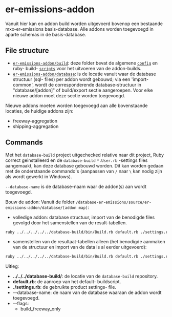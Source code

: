 # er-emissions-addon

Vanuit hier kan en addon build worden uitgevoerd bovenop een bestaande mxx-er-emissions basis-database. Alle addons worden toegevoegd in aparte schemas in de basis-database.


## File structure

* [`er-emissions-addon/build`](build/): deze folder bevat de algemene [`config`](build/config/) en ruby- build- [`scripts`](build/scripts/) voor het uitvoeren van de addon-builds.
* [`er-emissions-addon/database`](database/): is de locatie vanuit waar de database structuur (sql- files) per addon wordt gebouwd; via een  'import-common', wordt de corresponderende database-structuur in "database/[addon]" of build/export sectie aangeroepen. Voor elke nieuwe addon moet deze sectie worden toegevoegd.

Nieuwe addons moeten worden toegevoegd aan alle bovenstaande locaties, de huidige addons zijn: 
- freeway-aggregation
- shipping-aggregation


## Commands

Met het `database-build` project uitgechecked relative naar dit project, Ruby correct geinstalleerd en de `database-build` `*.User.rb` -settings files aangemaakt, kan deze database gebouwd worden.
Dit kan worden gedaan met de onderstaande commando's (aanpassen van `/` naar `\` kan nodig zijn als wordt gewerkt in Windows).

`--database-name` is de database-naam waar de addon(s) aan wordt toegevoegd.

Bouw de addon:
Vanuit de folder `/database-er-emissions/source/er-emissions-addon/database/[addon map]`:

* volledige addon: database structuur, import van de benodigde files gevolgd door het samenstellen van de result-tabellen.
```sh
ruby ../../../../../database-build/bin/Build.rb default.rb ./settings.rb --database-name '[database name]'
```

* samenstellen van de resultaat-tabellen alleen (het benodigde aanmaken van de structuur en import van de data is al eerder uitgevoerd):
```sh
ruby ../../../../../database-build/bin/Build.rb default.rb ./settings.rb --database-name '-[database name]' --flags [flag]
```

Uitleg: 
* **../../../database-build/**: de locatie van de `database-build` repository.
* **default.rb**: de aanroep van het default- buildscript.
* **./settings.rb**: de gebruikte product settings- file.
* --database-name: de naam van de database waaraan de addon wordt toegevoegd.
* --flags: 
	- build_freeway_only

